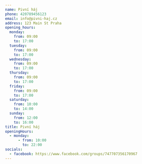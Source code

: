```yaml
---
name: Pivní háj
phone: 420789456123
email: info@pivni-haj.cz
address: 123 Main St Praha
opening_hours:
  monday:
    from: 09:00
    to: 17:00
  tuesday:
    from: 09:00
    to: 17:00
  wednesday:
    from: 09:00
    to: 17:00
  thursday:
    from: 09:00
    to: 17:00
  friday:
    from: 09:00
    to: 17:00
  saturday:
    from: 10:00
    to: 14:00
  sunday:
    from: 12:00
    to: 16:00
title: Pivní háj
openingHours:
  - monday:
      - from: 10:00
        to: 22:00
socials:
  - facebook: https://www.facebook.com/groups/747707356170967
---
```

